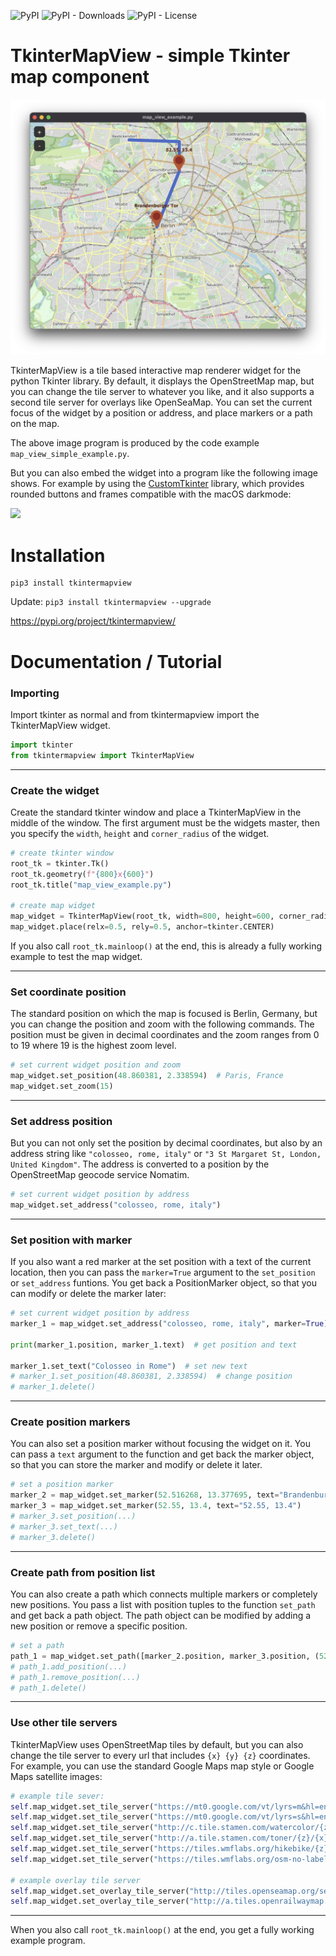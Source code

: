 ![PyPI](https://img.shields.io/pypi/v/tkintermapview)
![PyPI - Downloads](https://img.shields.io/pypi/dm/tkintermapview?color=green&label=pip%20downloads)
![PyPI - License](https://img.shields.io/pypi/l/customtkinter)

# TkinterMapView - simple Tkinter map component

![](documentation_images/map_view_example.png)

TkinterMapView is a tile based interactive map renderer widget for the python Tkinter library.
By default, it displays the OpenStreetMap map, but you can change the tile server to
whatever you like, and it also supports a second tile server for overlays like OpenSeaMap.
You can set the current focus of the widget by a position or address, and place markers 
or a path on the map.

The above image program is produced by the code example `map_view_simple_example.py`.

But you can also embed the widget into a program like the following image shows.
For example by using the [CustomTkinter](https://github.com/TomSchimansky/CustomTkinter#readme) library,
which provides rounded buttons and frames compatible with the macOS darkmode:

![](documentation_images/customtkinter_example.gif)

# Installation

```
pip3 install tkintermapview
```
Update: ``pip3 install tkintermapview --upgrade``

https://pypi.org/project/tkintermapview/

# Documentation / Tutorial

### Importing

Import tkinter as normal and from tkintermapview import the TkinterMapView widget.
```python
import tkinter
from tkintermapview import TkinterMapView
```
---
### Create the widget

Create the standard tkinter window and place a TkinterMapView in the middle of the window.
The first argument must be the widgets master, then you specify the `width`, `height` and `corner_radius`
of the widget.
```python
# create tkinter window
root_tk = tkinter.Tk()
root_tk.geometry(f"{800}x{600}")
root_tk.title("map_view_example.py")

# create map widget
map_widget = TkinterMapView(root_tk, width=800, height=600, corner_radius=0)
map_widget.place(relx=0.5, rely=0.5, anchor=tkinter.CENTER)
```
If you also call `root_tk.mainloop()` at the end, this is already a fully working example to test the map widget.

---
### Set coordinate position

The standard position on which the map is focused is Berlin, Germany,
but you can change the position and zoom with the following commands.
The position must be given in decimal coordinates and the zoom ranges from
0 to 19 where 19 is the highest zoom level.
```python
# set current widget position and zoom
map_widget.set_position(48.860381, 2.338594)  # Paris, France
map_widget.set_zoom(15)
```
---
### Set address position

But you can not only set the position by decimal coordinates, but also by
an address string like ` "colosseo, rome, italy" ` or ` "3 St Margaret St, London, United Kingdom" `.
The address is converted to a position by the OpenStreetMap geocode service
Nomatim.
```python
# set current widget position by address
map_widget.set_address("colosseo, rome, italy")
```
---
### Set position with marker

If you also want a red marker at the set position with a text of the current location,
then you can pass the `marker=True` argument to the `set_position` or `set_address`
funtions. You get back a PositionMarker object, so that you can modify or delete the marker
later:
```python
# set current widget position by address
marker_1 = map_widget.set_address("colosseo, rome, italy", marker=True)

print(marker_1.position, marker_1.text)  # get position and text

marker_1.set_text("Colosseo in Rome")  # set new text
# marker_1.set_position(48.860381, 2.338594)  # change position
# marker_1.delete()
```
---
### Create position markers

You can also set a position marker without focusing the widget on it.
You can pass a ``text`` argument to the function and get back the marker
object, so that you can store the marker and modify or delete it later.
```python
# set a position marker
marker_2 = map_widget.set_marker(52.516268, 13.377695, text="Brandenburger Tor")
marker_3 = map_widget.set_marker(52.55, 13.4, text="52.55, 13.4")
# marker_3.set_position(...)
# marker_3.set_text(...)
# marker_3.delete()
```
---
### Create path from position list

You can also create a path which connects multiple markers or completely new positions.
You pass a list with position tuples to the function `set_path` and get back a path object.
The path object can be modified by adding a new position or remove a specific position.
````python
# set a path
path_1 = map_widget.set_path([marker_2.position, marker_3.position, (52.57, 13.4), (52.55, 13.35)])
# path_1.add_position(...)
# path_1.remove_position(...)
# path_1.delete()
````
---
### Use other tile servers

TkinterMapView uses OpenStreetMap tiles by default, but you can also change the
tile server to every url that includes ``{x} {y} {z}`` coordinates.
For example, you can use the standard Google Maps map style or Google Maps
satellite images:
````python
# example tile sever:
self.map_widget.set_tile_server("https://mt0.google.com/vt/lyrs=m&hl=en&x={x}&y={y}&z={z}&s=Ga", max_zoom=22)  # google normal
self.map_widget.set_tile_server("https://mt0.google.com/vt/lyrs=s&hl=en&x={x}&y={y}&z={z}&s=Ga", max_zoom=22)  # google satellite
self.map_widget.set_tile_server("http://c.tile.stamen.com/watercolor/{z}/{x}/{y}.png")  # painting style
self.map_widget.set_tile_server("http://a.tile.stamen.com/toner/{z}/{x}/{y}.png")  # black and white
self.map_widget.set_tile_server("https://tiles.wmflabs.org/hikebike/{z}/{x}/{y}.png")  # detailed hiking
self.map_widget.set_tile_server("https://tiles.wmflabs.org/osm-no-labels/{z}/{x}/{y}.png")  # no labels

# example overlay tile server
self.map_widget.set_overlay_tile_server("http://tiles.openseamap.org/seamark//{z}/{x}/{y}.png")  # sea-map overlay
self.map_widget.set_overlay_tile_server("http://a.tiles.openrailwaymap.org/standard/{z}/{x}/{y}.png")  # railway infrastructure
````
---
When you also call `root_tk.mainloop()` at the end, you get a fully working example program.
